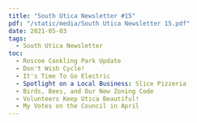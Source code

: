 ```yaml
---
title: "South Utica Newsletter #15"
pdf: "/static/media/South Utica Newsletter 15.pdf"
date: 2021-05-03
tags:
  - South Utica Newsletter
toc:
  - Roscoe Conkling Park Update
  - Don't Wish Cycle!
  - It's Time To Go Electric
  - Spotlight on a Local Business: Slice Pizzeria
  - Birds, Bees, and Our New Zoning Code
  - Volunteers Keep Utica Beautiful!
  - My Votes on the Council in April
---
```

